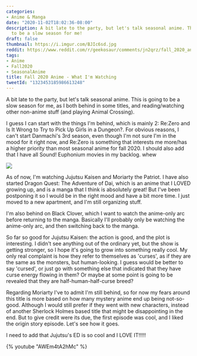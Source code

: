 ```yaml
---
categories:
- Anime & Manga
date: "2020-11-02T18:02:36-08:00"
description: A bit late to the party, but let's talk seasonal anime. This is going
  to be a slow season for me!
draft: false
thumbnail: https://i.imgur.com/BJIc6sd.jpg
reddit: https://www.reddit.com/r/geekosaur/comments/jn2qrz/fall_2020_anime_what_im_watching/
tags:
- Anime
- Fall2020
- SeasonalAnime
title: Fall 2020 Anime - What I'm Watching
tweetId: "1323453185986613248"
---
```


A bit late to the party, but let's talk seasonal anime. This is going to be a slow season for me, as I both behind in some titles, and reading/watching other non-anime stuff (and playing Animal Crossing).

I guess I can start with the things I'm behind, which is mainly 2: Re:Zero and Is It Wrong to Try to Pick Up Girls in a Dungeon?. For obvious reasons, I can't start Danmachi's 3rd season, even though I'm not sure I'm in the mood for it right now, and Re:Zero is something that interests me more/has a higher priority than most seasonal anime for fall 2020. I should also add that I have all Sound! Euphonium movies in my backlog. whew

![](https://i.imgur.com/BJIc6sd.jpg)

<!--more-->

As of now, I'm watching Jujutsu Kaisen and Moriarty the Patriot. I have also started Dragon Quest: The Adventure of Dai, which is an anime that I LOVED growing up, and is a manga that I think is absolutely great! But I've been postponing it so I would be in the right mood and have a bit more time. I just moved to a new apartment, and I'm still organizing stuff. 

I'm also behind on Black Clover, which I want to watch the anime-only arc before returning to the manga. Basically I'll probably only be watching the anime-only arc, and then switching back to the manga.

So far so good for Jujutsu Kaisen: the action is good, and the plot is interesting. I didn't see anything out of the ordinary yet, but the show is getting stronger, so I hope it's going to grow into something really cool. My only real complaint is how they refer to themselves as 'curses', as if they are the same as the monsters, but human-looking. I guess would be better to say 'cursed', or just go with something else that indicated that they have curse energy flowing in them? Or maybe at some point is going to be revealed that they are half-human-half-curse breed?

Regarding Moriarty I've to admit I'm still behind, so for now my fears around this title is more based on how many mystery anime end up being not-so-good. Although I would still prefer if they went with new characters, instead of another Sherlock Holmes based title that might be disappointing in the end. But to give credit were its due, the first episode was cool, and I liked the origin story episode. Let's see how it goes.

I need to add that Jujutsu's ED is so cool and I LOVE IT!!!!!

{% youtube "AWEm4tA2hMc" %} 
